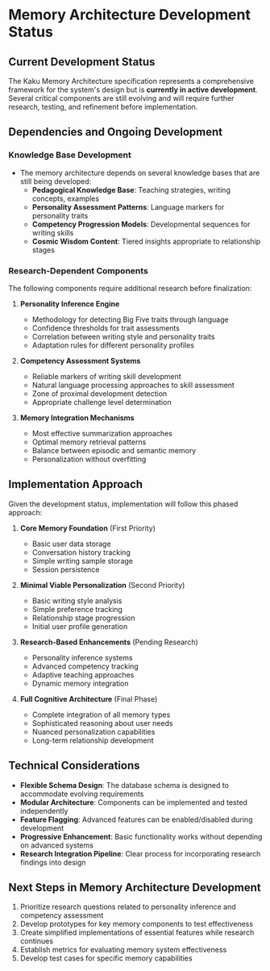 # Memory Architecture Development Status

## Current Development Status

The Kaku Memory Architecture specification represents a comprehensive framework for the system's design but is **currently in active development**. Several critical components are still evolving and will require further research, testing, and refinement before implementation.

## Dependencies and Ongoing Development

### Knowledge Base Development
- The memory architecture depends on several knowledge bases that are still being developed:
  - **Pedagogical Knowledge Base**: Teaching strategies, writing concepts, examples
  - **Personality Assessment Patterns**: Language markers for personality traits
  - **Competency Progression Models**: Developmental sequences for writing skills
  - **Cosmic Wisdom Content**: Tiered insights appropriate to relationship stages

### Research-Dependent Components
The following components require additional research before finalization:

1. **Personality Inference Engine**
   - Methodology for detecting Big Five traits through language
   - Confidence thresholds for trait assessments
   - Correlation between writing style and personality traits
   - Adaptation rules for different personality profiles

2. **Competency Assessment Systems**
   - Reliable markers of writing skill development
   - Natural language processing approaches to skill assessment
   - Zone of proximal development detection
   - Appropriate challenge level determination

3. **Memory Integration Mechanisms**
   - Most effective summarization approaches
   - Optimal memory retrieval patterns
   - Balance between episodic and semantic memory
   - Personalization without overfitting

## Implementation Approach

Given the development status, implementation will follow this phased approach:

1. **Core Memory Foundation** (First Priority)
   - Basic user data storage
   - Conversation history tracking
   - Simple writing sample storage
   - Session persistence

2. **Minimal Viable Personalization** (Second Priority)
   - Basic writing style analysis
   - Simple preference tracking
   - Relationship stage progression
   - Initial user profile generation

3. **Research-Based Enhancements** (Pending Research)
   - Personality inference systems
   - Advanced competency tracking
   - Adaptive teaching approaches
   - Dynamic memory integration

4. **Full Cognitive Architecture** (Final Phase)
   - Complete integration of all memory types
   - Sophisticated reasoning about user needs
   - Nuanced personalization capabilities
   - Long-term relationship development

## Technical Considerations

- **Flexible Schema Design**: The database schema is designed to accommodate evolving requirements
- **Modular Architecture**: Components can be implemented and tested independently
- **Feature Flagging**: Advanced features can be enabled/disabled during development
- **Progressive Enhancement**: Basic functionality works without depending on advanced systems
- **Research Integration Pipeline**: Clear process for incorporating research findings into design

## Next Steps in Memory Architecture Development

1. Prioritize research questions related to personality inference and competency assessment
2. Develop prototypes for key memory components to test effectiveness
3. Create simplified implementations of essential features while research continues
4. Establish metrics for evaluating memory system effectiveness
5. Develop test cases for specific memory capabilities
